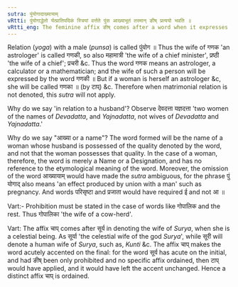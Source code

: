 ```yaml
---
sutra: पुंयोगादाख्यायाम्
vRtti: पुंयोगाद्धेतो र्यत्प्रातिपदिकं स्त्रियां वर्त्तते पुंस आख्याभूतं तस्मान् ङीष् प्रत्ययो भवति ॥
vRtti_eng: The feminine affix ङीष् comes after a word when it expresses the name of a wife in relation to her husband.
---
```

Relation (_yoga_) with a male (_punsa_) is called पुंयोग ॥ Thus the wife of गणक 'an astrologer' is called गणकी, so also महामात्री 'the wife of a chief minister', प्रष्ठी 'the wife of a chief'; प्रचरी &c. Thus the word गणक means an astrologer, a calculator or a mathematician; and the wife of such a person will be expressed by the word गणकी ॥ But if a woman is herself an astrologer &c, she will be called गणका ॥ (by टाप्) &c. Therefore when matrimonial relation is not denoted, this _sutra_ will not apply.

Why do we say 'in relation to a husband'? Observe देवदत्ता यज्ञदत्ता 'two women of the names of _Devadatta_, and _Yajnadatta_, not wives of _Devadatta_ and _Yajnadatta_.'

Why do we say "आख्या or a name"? The word formed will be the name of a woman whose husband is possessed of the quality denoted by the word, and not that the woman possesses that quality. In the case of a woman, therefore, the word is merely a Name or a Designation, and has no reference to the etymological meaning of the word. Moreover, the omission of the word आख्यायाम् would have made the _sutra_ ambiguous, for the phrase  पुं योगाद् also means 'an effect produced by union with a man' such as pregnancy. And words परिसृष्टा and प्रजाता would have required ई and not आ ॥

Vart:- Prohibition must be stated in the case of words like गोपालिक and the rest. Thus गोपालिका 'the wife of a cow-herd'.

Vart: The affix चाप् comes after सूर्य in denoting the wife of _Surya_, when she is a celestial being. As सूर्या 'the celestial wife of the god _Surya_', while सूरी will denote a human wife of _Surya_, such as, _Kunti_ &c. The affix चाप् makes the word acutely accented on the final: for the word सूर्य has acute on the initial, and had ङीष् been only prohibited and no specific affix ordained, then टाप् would have applied, and it would have left the accent unchanged. Hence a distinct affix चाप् is ordained.
